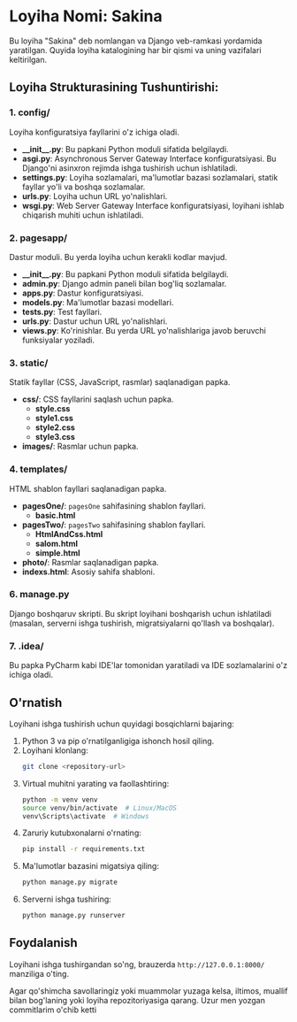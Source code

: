 # Loyiha Nomi: Sakina

Bu loyiha "Sakina" deb nomlangan va Django veb-ramkasi yordamida yaratilgan. Quyida loyiha katalogining har bir qismi va uning vazifalari keltirilgan.

## Loyiha Strukturasining Tushuntirishi:

### 1. config/
Loyiha konfiguratsiya fayllarini o'z ichiga oladi.
- **\_\_init\_\_.py**: Bu papkani Python moduli sifatida belgilaydi.
- **asgi.py**: Asynchronous Server Gateway Interface konfiguratsiyasi. Bu Django'ni asinxron rejimda ishga tushirish uchun ishlatiladi.
- **settings.py**: Loyiha sozlamalari, ma'lumotlar bazasi sozlamalari, statik fayllar yo'li va boshqa sozlamalar.
- **urls.py**: Loyiha uchun URL yo'nalishlari.
- **wsgi.py**: Web Server Gateway Interface konfiguratsiyasi, loyihani ishlab chiqarish muhiti uchun ishlatiladi.

### 2. pagesapp/
Dastur moduli. Bu yerda loyiha uchun kerakli kodlar mavjud.
- **\_\_init\_\_.py**: Bu papkani Python moduli sifatida belgilaydi.
- **admin.py**: Django admin paneli bilan bog'liq sozlamalar.
- **apps.py**: Dastur konfiguratsiyasi.
- **models.py**: Ma'lumotlar bazasi modellari.
- **tests.py**: Test fayllari.
- **urls.py**: Dastur uchun URL yo'nalishlari.
- **views.py**: Ko'rinishlar. Bu yerda URL yo'nalishlariga javob beruvchi funksiyalar yoziladi.

### 3. static/
Statik fayllar (CSS, JavaScript, rasmlar) saqlanadigan papka.
- **css/**: CSS fayllarini saqlash uchun papka.
    - **style.css**
    - **style1.css**
    - **style2.css**
    - **style3.css**
- **images/**: Rasmlar uchun papka.

### 4. templates/
HTML shablon fayllari saqlanadigan papka.
- **pagesOne/**: `pagesOne` sahifasining shablon fayllari.
    - **basic.html**
- **pagesTwo/**: `pagesTwo` sahifasining shablon fayllari.
    - **HtmlAndCss.html**
    - **salom.html**
    - **simple.html**
- **photo/**: Rasmlar saqlanadigan papka.
- **indexs.html**: Asosiy sahifa shabloni.



### 6. manage.py
Django boshqaruv skripti. Bu skript loyihani boshqarish uchun ishlatiladi (masalan, serverni ishga tushirish, migratsiyalarni qo'llash va boshqalar).

### 7. .idea/
Bu papka PyCharm kabi IDE'lar tomonidan yaratiladi va IDE sozlamalarini o'z ichiga oladi.

## O'rnatish
Loyihani ishga tushirish uchun quyidagi bosqichlarni bajaring:

1. Python 3 va pip o'rnatilganligiga ishonch hosil qiling.
2. Loyihani klonlang:
    ```sh
    git clone <repository-url>
    ```
3. Virtual muhitni yarating va faollashtiring:
    ```sh
    python -m venv venv
    source venv/bin/activate  # Linux/MacOS
    venv\Scripts\activate  # Windows
    ```
4. Zaruriy kutubxonalarni o'rnating:
    ```sh
    pip install -r requirements.txt
    ```
5. Ma'lumotlar bazasini migatsiya qiling:
    ```sh
    python manage.py migrate
    ```
6. Serverni ishga tushiring:
    ```sh
    python manage.py runserver
    ```

## Foydalanish
Loyihani ishga tushirgandan so'ng, brauzerda `http://127.0.0.1:8000/` manziliga o'ting.

Agar qo'shimcha savollaringiz yoki muammolar yuzaga kelsa, iltimos, muallif bilan bog'laning yoki loyiha repozitoriyasiga qarang.
Uzur men yozgan commitlarim o'chib ketti


